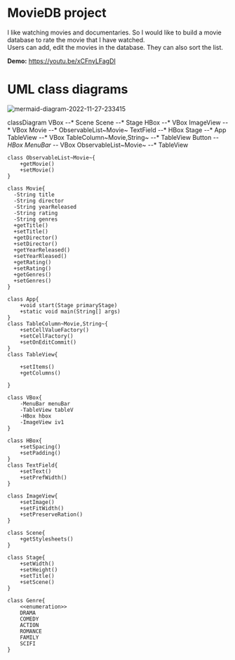 # MovieDB project

I like watching movies and documentaries. So I would like to build a movie database to rate the movie that I have watched.  
Users can add, edit the movies in the database. They can also sort the list.  

**Demo:**
https://youtu.be/xCFnyLFagDI


# UML class diagrams
![mermaid-diagram-2022-11-27-233415](https://user-images.githubusercontent.com/86437004/204307324-f1be3206-329f-4d2e-8b06-6246070b41e4.png)



classDiagram
VBox --* Scene
Scene --* Stage
HBox --* VBox
ImageView --* VBox
Movie --* ObservableList~Movie~
TextField --* HBox
Stage --* App
TableView --* VBox
TableColumn~Movie,String~ --* TableView
Button --*HBox
MenuBar --* VBox
ObservableList~Movie~ --* TableView

    class ObservableList~Movie~{
        +getMovie()
        +setMovie()
    }

    class Movie{
      -String title
      -String director
      -String yearReleased
      -String rating
      -String genres
      +getTitle()
      +setTitle()
      +getDirector()
      +setDirector()
      +getYearReleased()
      +setYearRleased()
      +getRating()
      +setRating()
      +getGenres()
      +setGenres()
    }

    class App{
        +void start(Stage primaryStage)
        +static void main(String[] args)
    }
    class TableColumn~Movie,String~{
        +setCellValueFactory()
        +setCellFactory()
        +setOnEditCommit()
    }
    class TableView{

        +setItems()
        +getColumns()

    }

    class VBox{
        -MenuBar menuBar
        -TableView tableV
        -HBox hbox
        -ImageView iv1
    }

    class HBox{
        +setSpacing()
        +setPadding()
    }
    class TextField{
        +setText()
        +setPrefWidth()
    }

    class ImageView{
        +setImage()
        +setFitWidth()
        +setPreserveRation()
    }

    class Scene{
        +getStylesheets()
    }

    class Stage{
        +setWidth()
        +setHeight()
        +setTitle()
        +setScene()
    }

    class Genre{
        <<enumeration>>
        DRAMA
        COMEDY
        ACTION
        ROMANCE
        FAMILY
        SCIFI
    }


